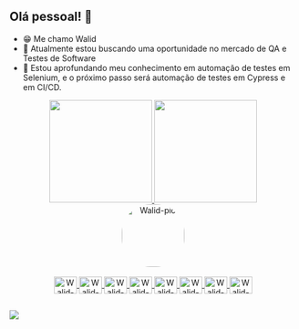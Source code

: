 ## Olá pessoal! 👋

- 😁 Me chamo Walid
- 🔭 Atualmente estou buscando uma oportunidade no mercado de QA e Testes de Software
- 🌱 Estou aprofundando meu conhecimento em automação de testes em Selenium, e o próximo passo será automação de testes em Cypress e em CI/CD.

<div align="center">
  <a href="https://github.com/walidalves">
  <img height="180em" src = "https://github-readme-stats.vercel.app/api?username=walidalves&count_private=trues&show_icons=true&theme=vision-friendly-dark"/>
  <img height="180em"  src = "https://github-readme-stats.vercel.app/api/top-langs/?username=walidalves&layout=compact&theme=vision-friendly-dark"/>
</div>
  
<div align="center">
    <img align="center" alt="Walid-pic" height="110" style="border-radius:50px;" src="https://cdn.discordapp.com/attachments/1088876234068459700/1088881234878402651/mary-one-piece.gif">
</div>

<div style="display: inline_block" align="center"><br>
  <img align="center" alt="Walid-Ruby" height="30" width="40" src="https://cdn.jsdelivr.net/gh/devicons/devicon/icons/ruby/ruby-plain.svg" />
  <img align="center" alt="Walid-Java" height="30" width="40" src="https://cdn.jsdelivr.net/gh/devicons/devicon/icons/java/java-original.svg">
  <img align="center" alt="Walid-Git" height="30" width="40" src="https://cdn.jsdelivr.net/gh/devicons/devicon/icons/git/git-original.svg" />
  <img align="center" alt="Walid-Vsc" height="30" width="40" src="https://cdn.jsdelivr.net/gh/devicons/devicon/icons/vscode/vscode-original.svg" />  

  <img align="center" alt="Walid-Jenkins" height="30" width="40" src="https://cdn.jsdelivr.net/gh/devicons/devicon/icons/jenkins/jenkins-original.svg" />
  <img align="center" alt="Walid-Selenium" height="30" width="40" src="https://cdn.jsdelivr.net/gh/devicons/devicon/icons/selenium/selenium-original.svg" />  
  <img align="center" alt="Walid-Cucumber" height="30" width="40" src="https://cdn.jsdelivr.net/gh/devicons/devicon/icons/cucumber/cucumber-plain.svg" />
  <img align="center" alt="Walid-Cucumber" height="30" width="40" src="https://cdn.jsdelivr.net/gh/devicons/devicon/icons/docker/docker-plain.svg" />
</div> 
  

  ##

<div> 
  <a href="https://www.linkedin.com/in/walid-arnous-alves-b5128927" target="_blank"><img src="https://img.shields.io/badge/-LinkedIn-%230077B5?style=for-the-badge&logo=linkedin&logoColor=white" target="_blank"></a>
</div> 
